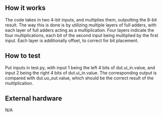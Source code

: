 <!---

This file is used to generate your project datasheet. Please fill in the information below and delete any unused
sections.

You can also include images in this folder and reference them in the markdown. Each image must be less than
512 kb in size, and the combined size of all images must be less than 1 MB.
-->

## How it works

The code takes in two 4-bit inputs, and multiplies them, outputting the 8-bit result. The way this is done is by utilizing multiple layers of full adders, with each layer of full adders acting as a multiplication. Four layers indicate the four multiplications, each bit of the second input being multiplied by the first input. Each layer is additionally offset, to correct for bit placement.

## How to test

Put inputs in test.py, with input 1 being the left 4 bits of dut.ui_in.value, and input 2 being the right 4 bits of dut.ui_in.value.
The corresponding output is compared with dut.uo_out.value, which should be the correct result of the multiplication.

## External hardware

N/A

